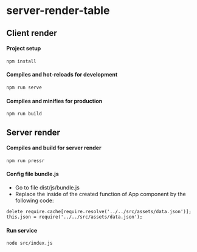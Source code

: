 # server-render-table

## Client render

#### Project setup
```
npm install
```

#### Compiles and hot-reloads for development
```
npm run serve
```

#### Compiles and minifies for production
```
npm run build
```

## Server render

#### Compiles and build for server render
```
npm run pressr
```

#### Config file bundle.js
- Go to file dist/js/bundle.js
- Replace the inside of the created function of App component by the following code:
```
delete require.cache[require.resolve('../../src/assets/data.json')];
this.json = require('../../src/assets/data.json');
```

#### Run service

```
node src/index.js
```
